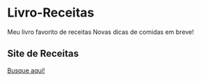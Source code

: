 # Livro-Receitas
Meu livro favorito de receitas
Novas dicas de comidas em breve!
## Site de Receitas
[Busque aqui!](https://www.receitasdecomidas.com.br/)
